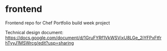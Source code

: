 # frontend
Frontend repo for Chef Portfolio build week project

Technical design document:
https://docs.google.com/document/d/1GruFYRf1VkWSVixU8LGe_2iYFPxFtfrhTyyJ1MSWrcg/edit?usp=sharing
